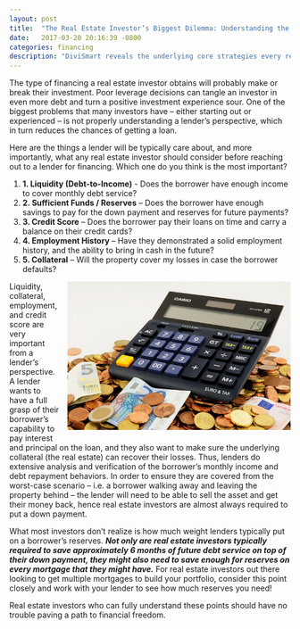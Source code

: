 ```yaml
---
layout: post
title:  "The Real Estate Investor’s Biggest Dilemma: Understanding the Lender"
date:   2017-03-20 20:16:39 -0800
categories: financing
description: "DiviSmart reveals the underlying core strategies every real estate investor should know. Lending is critical to a real estate investor's success. DiviSmart carefully outlines the fundamentals every borrower should consider before seeking financing."
---
```


The type of financing a real estate investor obtains will probably make or break their investment. Poor leverage decisions can tangle an investor in even more debt and turn a positive investment experience sour. One of the biggest problems that many investors have – either starting out or experienced – is not properly understanding a lender’s perspective, which in turn reduces the chances of getting a loan.

Here are the things a lender will be typically care about, and more importantly, what any real estate investor should consider before reaching out to a lender for financing. Which one do you think is the most important?

<ol>
	<li><b>1. Liquidity (Debt-to-Income)</b> - Does the borrower have enough income to cover monthly debt service? </li>
	<li><b>2. Sufficient Funds / Reserves</b> – Does the borrower have enough savings to pay for the down payment and reserves for future payments? </li>
	<li><b>3. Credit Score</b> – Does the borrower pay their loans on time and carry a balance on their credit cards?</li>
	<li><b>4. Employment History</b> – Have they demonstrated a solid employment history, and the ability to bring in cash in the future?</li>
	<li><b>5. Collateral</b> – Will the property cover my losses in case the borrower defaults?</li>
</ol>

<img src="/assets/images/euro-870757_640.jpg" width="400" style="float: right; margin: 0px 0px 15px 15px;" />

Liquidity, collateral, employment, and credit score are very important from a lender’s perspective. A lender wants to have a full grasp of their borrower’s capability to pay interest and principal on the loan, and they also want to make sure the underlying collateral (the real estate) can recover their losses. Thus, lenders do extensive analysis and verification of the borrower’s monthly income and debt repayment behaviors. In order to ensure they are covered from the worst-case scenario – i.e. a borrower walking away and leaving the property behind – the lender will need to be able to sell the asset and get their money back, hence real estate investors are almost always required to put a down payment.

What most investors don’t realize is how much weight lenders typically put on a borrower’s reserves. <i><b>Not only are real estate investors typically required to save approximately 6 months of future debt service on top of their down payment, they might also need to save enough for reserves on every mortgage that they might have.</b></i> For real estate investors out there looking to get multiple mortgages to build your portfolio, consider this point closely and work with your lender to see how much reserves you need!

Real estate investors who can fully understand these points should have no trouble paving a path to financial freedom. 

